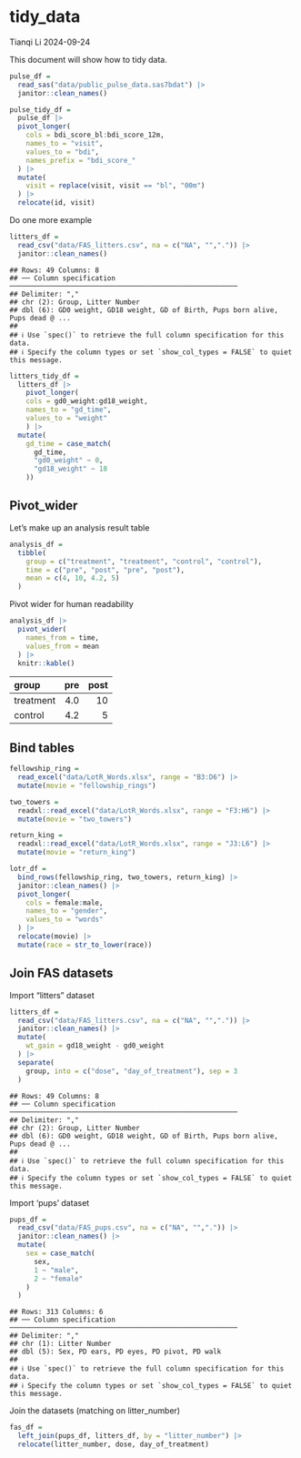 tidy_data
================
Tianqi Li
2024-09-24

This document will show how to tidy data.

``` r
pulse_df = 
  read_sas("data/public_pulse_data.sas7bdat") |>
  janitor::clean_names()
```

``` r
pulse_tidy_df =
  pulse_df |>
  pivot_longer(
    cols = bdi_score_bl:bdi_score_12m,
    names_to = "visit", 
    values_to = "bdi",
    names_prefix = "bdi_score_"
  ) |>
  mutate(
    visit = replace(visit, visit == "bl", "00m")
  ) |>
  relocate(id, visit)
```

Do one more example

``` r
litters_df = 
  read_csv("data/FAS_litters.csv", na = c("NA", "",".")) |>
  janitor::clean_names()
```

    ## Rows: 49 Columns: 8
    ## ── Column specification ────────────────────────────────────────────────────────
    ## Delimiter: ","
    ## chr (2): Group, Litter Number
    ## dbl (6): GD0 weight, GD18 weight, GD of Birth, Pups born alive, Pups dead @ ...
    ## 
    ## ℹ Use `spec()` to retrieve the full column specification for this data.
    ## ℹ Specify the column types or set `show_col_types = FALSE` to quiet this message.

``` r
litters_tidy_df = 
  litters_df |>
    pivot_longer(
    cols = gd0_weight:gd18_weight,
    names_to = "gd_time", 
    values_to = "weight"
    ) |>
  mutate(
    gd_time = case_match(
      gd_time,
      "gd0_weight" ~ 0,
      "gd18_weight" ~ 18
    ))
```

## Pivot_wider

Let’s make up an analysis result table

``` r
analysis_df = 
  tibble(
    group = c("treatment", "treatment", "control", "control"),
    time = c("pre", "post", "pre", "post"),
    mean = c(4, 10, 4.2, 5)
  )
```

Pivot wider for human readability

``` r
analysis_df |>
  pivot_wider(
    names_from = time,
    values_from = mean
  ) |>
  knitr::kable()
```

| group     | pre | post |
|:----------|----:|-----:|
| treatment | 4.0 |   10 |
| control   | 4.2 |    5 |

## Bind tables

``` r
fellowship_ring = 
  read_excel("data/LotR_Words.xlsx", range = "B3:D6") |>
  mutate(movie = "fellowship_rings")

two_towers = 
  readxl::read_excel("data/LotR_Words.xlsx", range = "F3:H6") |>
  mutate(movie = "two_towers")

return_king = 
  readxl::read_excel("data/LotR_Words.xlsx", range = "J3:L6") |>
  mutate(movie = "return_king")

lotr_df = 
  bind_rows(fellowship_ring, two_towers, return_king) |>
  janitor::clean_names() |>
  pivot_longer(
    cols = female:male,
    names_to = "gender", 
    values_to = "words"
  ) |>
  relocate(movie) |>
  mutate(race = str_to_lower(race))
```

## Join FAS datasets

Import “litters” dataset

``` r
litters_df = 
  read_csv("data/FAS_litters.csv", na = c("NA", "",".")) |>
  janitor::clean_names() |>
  mutate(
    wt_gain = gd18_weight - gd0_weight
  ) |>
  separate(
    group, into = c("dose", "day_of_treatment"), sep = 3
  )
```

    ## Rows: 49 Columns: 8
    ## ── Column specification ────────────────────────────────────────────────────────
    ## Delimiter: ","
    ## chr (2): Group, Litter Number
    ## dbl (6): GD0 weight, GD18 weight, GD of Birth, Pups born alive, Pups dead @ ...
    ## 
    ## ℹ Use `spec()` to retrieve the full column specification for this data.
    ## ℹ Specify the column types or set `show_col_types = FALSE` to quiet this message.

Import ‘pups’ dataset

``` r
pups_df = 
  read_csv("data/FAS_pups.csv", na = c("NA", "",".")) |>
  janitor::clean_names() |>
  mutate(
    sex = case_match(
      sex,
      1 ~ "male",
      2 ~ "female"
    )
  )
```

    ## Rows: 313 Columns: 6
    ## ── Column specification ────────────────────────────────────────────────────────
    ## Delimiter: ","
    ## chr (1): Litter Number
    ## dbl (5): Sex, PD ears, PD eyes, PD pivot, PD walk
    ## 
    ## ℹ Use `spec()` to retrieve the full column specification for this data.
    ## ℹ Specify the column types or set `show_col_types = FALSE` to quiet this message.

Join the datasets (matching on litter_number)

``` r
fas_df = 
  left_join(pups_df, litters_df, by = "litter_number") |>
  relocate(litter_number, dose, day_of_treatment)
```
